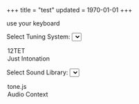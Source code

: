 +++
title = "test"
updated = 1970-01-01
+++
<html lang="en">
<body>
  <script src="/sound.js"></script>
  <script src="https://unpkg.com/tone"></script>
</body>
</html>

use your keyboard

<label for="tuningSelect">Select Tuning System:</label>
<select id="tuningSelect" name="tuningSelect">
  <option value="twelve_tone">12TET</option>
  <option value="just_intonation">Just Intonation</option>
</select>

<label for="instrumentSelect">Select Sound Library:</label>
<select id="instrumentSelect" name="instrumentSelect">
  <option value="tone.js">tone.js</option>
  <option value="audioContext">Audio Context</option>
</select>
